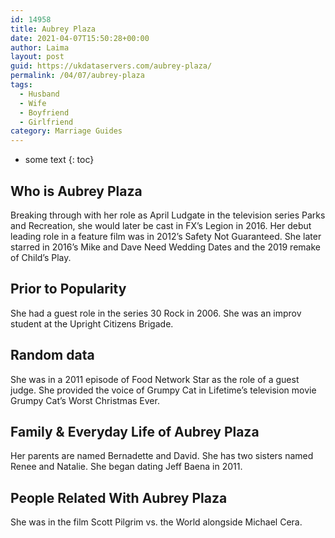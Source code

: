 ```yaml
---
id: 14958
title: Aubrey Plaza
date: 2021-04-07T15:50:28+00:00
author: Laima
layout: post
guid: https://ukdataservers.com/aubrey-plaza/
permalink: /04/07/aubrey-plaza
tags:
  - Husband
  - Wife
  - Boyfriend
  - Girlfriend
category: Marriage Guides
---
```


* some text
{: toc}


## Who is Aubrey Plaza
                  
                  
                  
Breaking through with her role as April Ludgate in the television series Parks and Recreation, she would later be cast in FX&#8217;s Legion in 2016. Her debut leading role in a feature film was in 2012&#8217;s Safety Not Guaranteed. She later starred in 2016&#8217;s Mike and Dave Need Wedding Dates and the 2019 remake of Child&#8217;s Play. 
                  
              
            
              
            
                
                
                
## Prior to Popularity
                  
                  
                  
She had a guest role in the series 30 Rock in 2006. She was an improv student at the Upright Citizens Brigade. 
                  
              
            
              
            
                
                
                
## Random data
                  
                  
                  
She was in a 2011 episode of Food Network Star as the role of a guest judge. She provided the voice of Grumpy Cat in Lifetime&#8217;s television movie Grumpy Cat&#8217;s Worst Christmas Ever. 
                  
              
            
              
            
                
                
                
## Family & Everyday Life of Aubrey Plaza
                  
                  
                  
Her parents are named Bernadette and David. She has two sisters named Renee and Natalie. She began dating Jeff Baena in 2011.
                  
              
            
              
            
                
                
                
## People Related With Aubrey Plaza
                  
                  
                  
She was in the film Scott Pilgrim vs. the World alongside Michael Cera. 
                  
              
            
              
            
                
              
            
              
              
            
            
              
            
          
          
          
